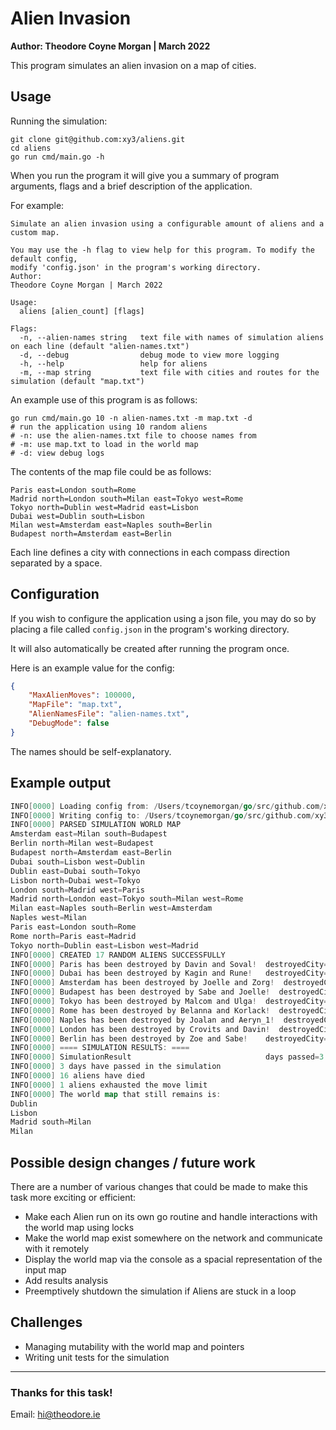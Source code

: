 # Alien Invasion

**Author: Theodore Coyne Morgan | March 2022**

This program simulates an alien invasion on a map of cities.

## Usage

Running the simulation:
```shell
git clone git@github.com:xy3/aliens.git
cd aliens
go run cmd/main.go -h
```

When you run the program it will give you a summary of program arguments, flags and a brief description of the application.

For example:
```
Simulate an alien invasion using a configurable amount of aliens and a custom map.

You may use the -h flag to view help for this program. To modify the default config,
modify 'config.json' in the program's working directory.
Author:
Theodore Coyne Morgan | March 2022

Usage:
  aliens [alien_count] [flags]

Flags:
  -n, --alien-names string   text file with names of simulation aliens on each line (default "alien-names.txt")
  -d, --debug                debug mode to view more logging
  -h, --help                 help for aliens
  -m, --map string           text file with cities and routes for the simulation (default "map.txt")
```

An example use of this program is as follows:

```shell
go run cmd/main.go 10 -n alien-names.txt -m map.txt -d
# run the application using 10 random aliens
# -n: use the alien-names.txt file to choose names from
# -m: use map.txt to load in the world map
# -d: view debug logs
```

The contents of the map file could be as follows:

```
Paris east=London south=Rome
Madrid north=London south=Milan east=Tokyo west=Rome
Tokyo north=Dublin west=Madrid east=Lisbon
Dubai west=Dublin south=Lisbon
Milan west=Amsterdam east=Naples south=Berlin
Budapest north=Amsterdam east=Berlin
```

Each line defines a city with connections in each compass direction separated by a space.

## Configuration

If you wish to configure the application using a json file, you may do so by placing a file called `config.json` in the program's working directory.

It will also automatically be created after running the program once.

Here is an example value for the config:

```json
{
    "MaxAlienMoves": 100000,
    "MapFile": "map.txt",
    "AlienNamesFile": "alien-names.txt",
    "DebugMode": false
}
```

The names should be self-explanatory. 

## Example output

```go
INFO[0000] Loading config from: /Users/tcoynemorgan/go/src/github.com/xy3/aliens/config.json 
INFO[0000] Writing config to: /Users/tcoynemorgan/go/src/github.com/xy3/aliens/config.json 
INFO[0000] PARSED SIMULATION WORLD MAP                  
Amsterdam east=Milan south=Budapest
Berlin north=Milan west=Budapest
Budapest north=Amsterdam east=Berlin
Dubai south=Lisbon west=Dublin
Dublin east=Dubai south=Tokyo
Lisbon north=Dubai west=Tokyo
London south=Madrid west=Paris
Madrid north=London east=Tokyo south=Milan west=Rome
Milan east=Naples south=Berlin west=Amsterdam
Naples west=Milan
Paris east=London south=Rome
Rome north=Paris east=Madrid
Tokyo north=Dublin east=Lisbon west=Madrid
INFO[0000] CREATED 17 RANDOM ALIENS SUCCESSFULLY        
INFO[0000] Paris has been destroyed by Davin and Soval!  destroyedCity=Paris opponents="Davin vs Soval"
INFO[0000] Dubai has been destroyed by Kagin and Rune!   destroyedCity=Dubai opponents="Kagin vs Rune"
INFO[0000] Amsterdam has been destroyed by Joelle and Zorg!  destroyedCity=Amsterdam opponents="Joelle vs Zorg"
INFO[0000] Budapest has been destroyed by Sabe and Joelle!  destroyedCity=Budapest opponents="Sabe vs Joelle"
INFO[0000] Tokyo has been destroyed by Malcom and Ulga!  destroyedCity=Tokyo opponents="Malcom vs Ulga"
INFO[0000] Rome has been destroyed by Belanna and Korlack!  destroyedCity=Rome opponents="Belanna vs Korlack"
INFO[0000] Naples has been destroyed by Joalan and Aeryn_1!  destroyedCity=Naples opponents="Joalan vs Aeryn_1"
INFO[0000] London has been destroyed by Crovits and Davin!  destroyedCity=London opponents="Crovits vs Davin"
INFO[0000] Berlin has been destroyed by Zoe and Sabe!    destroyedCity=Berlin opponents="Zoe vs Sabe"
INFO[0000] ==== SIMULATION RESULTS: ====                
INFO[0000] SimulationResult                              days passed=3 dead=16 exhausted=1 trapped=0
INFO[0000] 3 days have passed in the simulation         
INFO[0000] 16 aliens have died                          
INFO[0000] 1 aliens exhausted the move limit            
INFO[0000] The world map that still remains is:         
Dublin
Lisbon
Madrid south=Milan
Milan
```

## Possible design changes / future work

There are a number of various changes that could be made to make this task more exciting or efficient:

- Make each Alien run on its own go routine and handle interactions with the world map using locks
- Make the world map exist somewhere on the network and communicate with it remotely
- Display the world map via the console as a spacial representation of the input map
- Add results analysis
- Preemptively shutdown the simulation if Aliens are stuck in a loop

## Challenges

- Managing mutability with the world map and pointers
- Writing unit tests for the simulation

---

### Thanks for this task!

Email: hi@theodore.ie
